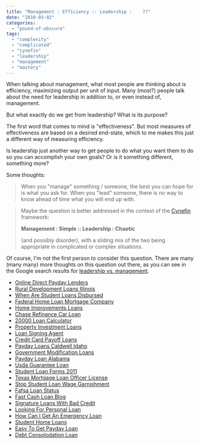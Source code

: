 ```yaml
---
title: "Management : Efficiency :: Leadership :    ??"
date: "2010-03-02"
categories: 
  - "pound-of-obscure"
tags: 
  - "complexity"
  - "complicated"
  - "cynefin"
  - "leadership"
  - "management"
  - "mastery"
---
```


When talking about management, what most people are thinking about is efficiency, maximizing output per unit of input. Many (most?) people talk about the need for leadership in addition to, or even instead of, management.

But what exactly do we get from leadership? What is its purpose?

The first word that comes to mind is "effectiveness". But most measures of effectiveness are based on a desired end-state, which to me makes this just a different way of measuring efficiency.

Is leadership just another way to get people to do what you want them to do so you can accomplish your own goals? Or is it something different, something more?

<break title="flight to phoenix">

</break>

Some thoughts:

> When you "manage" something / someone, the best you can hope for is what you ask for. When you "lead" someone, there is no way to know ahead of time what you will end up with.

> Maybe the question is better addressed in the context of the [Cynefin](http://blog.gbrettmiller.com/tag/cynefin/) framework:
> 
> **Management : Simple :: Leadership : Chaotic**
> 
> (and possibly disorder), with a sliding mix of the two being appropriate in complicated or complex situations.

Of course, I'm not the first person to consider this question. There are many (many many) more thoughts on this question out there, as you can see in the Google search results for [leadership vs. management](http://www.google.com/search?q=leadership+vs.+management).

- [Online Direct Payday Lenders](http://usasportgroup.com/?Online-Direct-Payday-Lenders)
- [Rural Development Loans Illinois](http://gbbkolejka.pl/?Rural-Development-Loans-Illinois)
- [When Are Student Loans Disbursed](http://www.mariebo.org/?When-Are-Student-Loans-Disbursed)
- [Federal Home Loan Mortgage Company](http://www.amarysia.gr/?Federal-Home-Loan-Mortgage-Company)
- [Home Improvements Loans](http://gbbkolejka.pl/?Home-Improvements-Loans)
- [Chase Refinance Car Loan](http://www.amarysia.gr/?Chase-Refinance-Car-Loan)
- [20000 Loan Calculator](http://www.franklinny.org/?20000-Loan-Calculator)
- [Property Investment Loans](http://www.amarysia.gr/?Property-Investment-Loans)
- [Loan Signing Agent](http://www.amarysia.gr/?Loan-Signing-Agent)
- [Credit Card Payoff Loans](http://www.mariebo.org/?Credit-Card-Payoff-Loans)
- [Payday Loans Caldwell Idaho](http://usasportgroup.com/?Payday-Loans-Caldwell-Idaho)
- [Government Modification Loans](http://www.consejocafe.org/?Government-Modification-Loans)
- [Payday Loan Alabama](http://usasportgroup.com/?Payday-Loan-Alabama)
- [Usda Guarantee Loan](http://www.amarysia.gr/?Usda-Guarantee-Loan)
- [Student Loan Forms 2011](http://www.franklinny.org/?Student-Loan-Forms-2011)
- [Texas Mortgage Loan Officer License](http://www.amarysia.gr/?Texas-Mortgage-Loan-Officer-License)
- [Stop Student Loan Wage Garnishment](http://www.amarysia.gr/?Stop-Student-Loan-Wage-Garnishment)
- [Fafsa Loan Status](http://www.amarysia.gr/?Fafsa-Loan-Status)
- [Fast Cash Loan Blog](http://usasportgroup.com/?Fast-Cash-Loan-Blog)
- [Signature Loans With Bad Credit](http://www.consejocafe.org/?Signature-Loans-With-Bad-Credit)
- [Looking For Personal Loan](http://www.amarysia.gr/?Looking-For-Personal-Loan)
- [How Can I Get An Emergency Loan](http://gbbkolejka.pl/?How-Can-I-Get-An-Emergency-Loan)
- [Student Home Loans](http://gbbkolejka.pl/?Student-Home-Loans)
- [Easy To Get Payday Loan](http://usasportgroup.com/?Easy-To-Get-Payday-Loan)
- [Debt Consolodation Loan](http://www.franklinny.org/?Debt-Consolodation-Loan)
